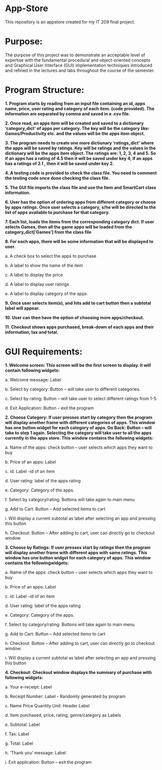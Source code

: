 # App-Store
This repository is an appstore created for my IT 209 final project.

# Purpose:
The purpose of this project was to demonstrate an acceptable
level of expertise with the fundamental procedural and object-oriented concepts and Graphical
User Interface (GUI) implementation techniques introduced and refined in the lectures and labs
throughout the course of the semester.

# Program Structure:
**1. Program starts by reading from an input file containing an id, apps name, price, user
rating and category of each item. (code provided). The information are separated by
comma and saved in a .csv file.**

**2. Once read, an apps item will be created and saved to a dictionary ‘category_dict’ of
apps per category. The key will be the category like: Games/Productivity etc. and the
values will be the apps item object.**

**3. The program needs to create one more dictionary ‘ratings_dict’ where the apps will be
saved by ratings. Key will be ratings and the values in the dictionary will be the apps
item object. The ratings are: 1, 2, 3, 4 and 5. So if an apps has a rating of 4.5 then it will
be saved under key 4, if an apps has a ratings of 2.1 , then it will be saved under key 2.**

**4. A testing code is provided to check the class file. You need to comment the testing code
once done checking the class file.**

**5. The GUI file imports the class file and use the Item and SmartCart class information.**

**6. User has the option of ordering apps from different category or choose by apps ratings.
Once user selects a category, s/he will be directed to the list of apps available to
purchase for that category.**

**7. Each list, loads the items from the corresponding category dict. If user selects Games,
then all the game apps will be loaded from the category_dict[‘Games’] from the class
file**

**8. For each apps, there will be some information that will be displayed to user.**

a. A check box to select the apps to purchase

b. A label to show the name of the item

c. A label to display the price

d. A label to display user ratings

e. A label to display category of the apps

**9. Once user selects item(s), and hits add to cart button then a subtotal label will appear.**

**10. User can then have the option of choosing more apps/checkout.**

**11. Checkout shows apps purchased, break-down of each apps and their information, tax
and total.**

# GUI Requirements:
**1. Welcome screen: This screen will be the first screen to display. It will contain following
widgets:**

a. Welcome message: Label

b. Select by category: Button – will take user to different categories.

c. Select by rating: Button – will take user to select different ratings from 1-5 

d. Exit Application: Button – exit the program

**2. Choose Category: If user presses start by category then the program will display another
frame with different categories of apps. This window has one button widget
for each category of apps. Go Back: Button – will take to step 1 again. Selecting
the category will take user to all the apps currently in the apps store. 
This window contains the following widgets:**

a. Name of the apps: check button – user selects which apps they want to buy

b. Price of an apps: Label

c. id: Label -id of an item

d. User rating: label of the apps rating

e. Category: Category of the apps.

f. Select by category/rating: Buttons will take again to main menu

g. Add to Cart: Button – Add selected items to cart

i. Will display a current subtotal as label after selecting an app and pressing this
button

h. Checkout: Button – After adding to cart, user can directly go to checkout window

**3. Choose by Ratings: If user presses start by ratings then the program will
display another frame with different apps with same ratings. This window has
one button widget for each category of apps.
This window contains the followingwidgets:**

a. Name of the apps: check button – user selects which apps they want to buy

b. Price of an apps: Label

c. id: Label -id of an item

d. User rating: label of the apps rating

e. Category: Category of the apps.

f. Select by category/rating: Buttons will take again to main menu

g. Add to Cart: Button – Add selected items to cart

h. Checkout: Button – After adding to cart, user can directly go to checkout window.

i. Will display a current subtotal as label after selecting an app and pressing this
button

**4. Checkout: Checkout window displays the summary of purchase with following widgets:**

a. Your e-receipt: Label

b. Receipt Number: Label - Randomly generated by program

c. Name Price Quantity Unit: Header Label

d. Item purchased, price, rating, genre/category as Labels

e. Subtotal: Label

f. Tax: Label

g. Total: Label

h. ‘Thank you’ message: Label

i. Exit application: Button – exit the program
